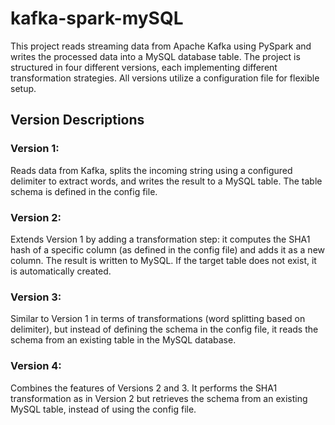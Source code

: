 # kafka-spark-mySQL

This project reads streaming data from Apache Kafka using PySpark and writes the processed data into a MySQL database table. The project is structured in four different versions, each implementing different transformation strategies. All versions utilize a configuration file for flexible setup.

## Version Descriptions
### Version 1:
Reads data from Kafka, splits the incoming string using a configured delimiter to extract words, and writes the result to a MySQL table. The table schema is defined in the config file.

### Version 2:
Extends Version 1 by adding a transformation step: it computes the SHA1 hash of a specific column (as defined in the config file) and adds it as a new column. The result is written to MySQL. If the target table does not exist, it is automatically created.

### Version 3:
Similar to Version 1 in terms of transformations (word splitting based on delimiter), but instead of defining the schema in the config file, it reads the schema from an existing table in the MySQL database.

### Version 4:
Combines the features of Versions 2 and 3. It performs the SHA1 transformation as in Version 2 but retrieves the schema from an existing MySQL table, instead of using the config file.
